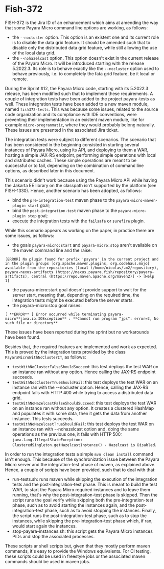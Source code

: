 # Fish-372

FISH-372 is the Jira ID of an enhancement which aims at amending the way that some Payara Micro command line options are working, as follows:

* the `--nocluster` option. This option is an existent one and its current role is to disable the data grid feature. It should be amended such that to disable only the distributed data grid feature, while still allowing the use of the local data grid.
* the `--nohazelcast` option. This option doesn't exist in the current release of the Payara Micro. It will be introduced starting with the release 5.2022.3. Its role is to behave exactly like the `--nocluster` option used to behave previously, i.e. to completely the fata grid feature, be it local or remote.

During the Sprint #12, the Payara Micro code, starting with its 5.2022.3 release, has been modified such that to implement these requirements. A couple of integration tests have been added to the project payara-tests as well. These integration tests have been added to a new maven module, named `fish372-tests`. This was because some issues, related to the source code organization and its compliance with IDE conventions, were preventing their implementation in an existent maven module, like for example `micro-programmatic`, where they would probably belong naturally. These issues are presented in the associated Jira ticket.

The integration tests were subject to different scenarios. The scenario that has been considered in the beginning consisted in starting several instances of Payara Micro, using its API, and deploying to them a WAR, hosting a simple JAX-RS endpoint, performing simple operations with local and distributed caches. These simple operations are meant to be successful or to fail, depending on the combination of command line options, as described later in this document.

This scenario didn't work because using the Payara Micro API while having the Jakarta EE library on the classpath isn't supported by the platform (see FISH-1330). Hence, another scenario has been adopted, as follows:

* bind the `pre-integration-test` maven phase to the `payara-micro-maven-plugin start` goal;
* bind the `post-integration-test` maven phase to the `payara-micro-plugin stop` goal;
* execute the integration tests with the `failsafe` or `surefire` plugin.

While this scenario appears as working on the paper, in practice there are some issues, as follows:

* the goals `payara-micro:start` and `payara-micro:stop` aren't available on the maven command line and the raise:

```
[ERROR] No plugin found for prefix 'payara' in the current project and in the plugin groups [org.apache.maven.plugins, org.codehaus.mojo] available from the repositories [local (/home/nicolas/.m2/repository), payara-nexus-artifacts (https://nexus.payara.fish/repository/payara-artifacts), central (https://repo.maven.apache.org/maven2)] -> [Help 1]
```

* the payara-micro:start goal doesn't provide support to wait for the server start, meaning that, depending on the required time, the integration tests might be executed before the server starts.
* the payara-micro:stop goal raises:

`[ **ERROR** ] Error occurred while terminating payara-micro**java.io.IOException** : **Cannot run program "jps": error=2, No such file or directory**`

These issues have been reported during the sprint but no workarounds have been found.

Besides that, the required features are implemented and work as expected. This is proved by the integration tests provided by the class `PayaraMicroWithNoClusterIT`, as follows:

* `testWithNoClusterFalseShouldSucceed`: this test deploys the test WAR on an instance ran without any option. Hence calling the JAX-RS endpoint succeeds.
* `testWithNocClusterTrueShouldFail`: this test deploys the test WAR on an instance ran with the --nocluster option. Hence, calling the JAX-RS endpoint fails with HTTP 400 while trying to access a distributed data grid.
* `testWithNoHazelcastFalseShouldSucceed`: this test deploys the test WAR on an instance ran without any option. It creates a clustered HashMap and populates it with some data, then it gets the data from another instance. This tests succeeds.
* `testWithNoHazelcastTrueShouldFail`: this test deploys the test WAR on an instance ran with --nohazelcast option and, doing the same operations as the previous one, it fails with HTTP 500: `java.lang.IllegalStateException: ClusteredSingleton.getHazelcastInstance() - Hazelcast is Disabled`.

In order to run the integration tests a simple `mvn clean install` command isn't enough. This because of the synchronization issue between the Payara Micro server and the integration-test phase of maven, as explained above. Hence, a couple of scripts have been provided, such that to deal with that:

* run-tests.sh: runs maven while skipping the execution of the integration tests and the post-integration-test phase. This is meant to build the test WAR, to start the Payara Micro required instances and to leave them running, that's why the post-integration-test phase is skipped. Then the script runs the goal verify while skipping both the pre-integration-test phase, such as to avoid starting the instances again, and the post-integration-test phase, such as to avoid stopping the instances. Finally, the script runs the post-integration-test phase, such as to stop the instances, while skipping the pre-integration-test phase which, if ran, would start again the instances.
* stop-payara-instances.sh: this script gets the Payara Micro instances PIDs and stop the associated processes.

These scripts ar shell scripts but, given that they mostly perform maven commands, it's easy to provide the Windows equivalents. For CI testing, these scripts could be used in freestyle jobs or the associated maven commands should be used in maven jobs.
